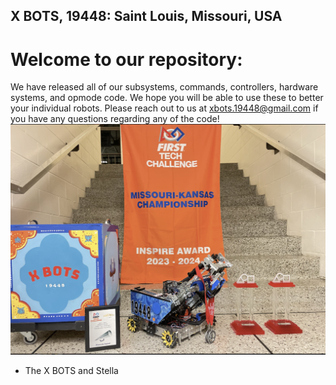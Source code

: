 ## X BOTS, 19448: Saint Louis, Missouri, USA

# Welcome to our repository:
We have released all of our subsystems, commands, controllers, hardware systems, and opmode code. We hope you will be able to use these to better your individual robots. Please reach out to us at xbots.19448@gmail.com if you have any questions regarding any of the code!
![alt text](https://github.com/SharkDjokovic/CenterStage/blob/master/stella.png)
- The X BOTS and Stella